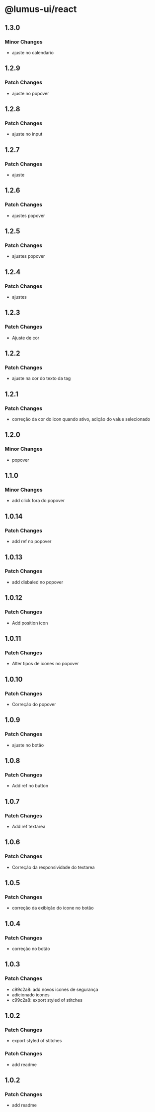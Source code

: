 # @lumus-ui/react

## 1.3.0

### Minor Changes

- ajuste no calendario

## 1.2.9

### Patch Changes

- ajuste no popover

## 1.2.8

### Patch Changes

- ajuste no input

## 1.2.7

### Patch Changes

- ajuste

## 1.2.6

### Patch Changes

- ajustes popover

## 1.2.5

### Patch Changes

- ajustes popover

## 1.2.4

### Patch Changes

- ajustes

## 1.2.3

### Patch Changes

- Ajuste de cor

## 1.2.2

### Patch Changes

- ajuste na cor do texto da tag

## 1.2.1

### Patch Changes

- correção da cor do icon quando ativo, adição do value selecionado

## 1.2.0

### Minor Changes

- popover

## 1.1.0

### Minor Changes

- add click fora do popover

## 1.0.14

### Patch Changes

- add ref no popover

## 1.0.13

### Patch Changes

- add disbaled no popover

## 1.0.12

### Patch Changes

- Add position icon

## 1.0.11

### Patch Changes

- Alter tipos de icones no popover

## 1.0.10

### Patch Changes

- Correção do popover

## 1.0.9

### Patch Changes

- ajuste no botão

## 1.0.8

### Patch Changes

- Add ref no button

## 1.0.7

### Patch Changes

- Add ref textarea

## 1.0.6

### Patch Changes

- Correção da responsividade do textarea

## 1.0.5

### Patch Changes

- correção da exibição do icone no botão

## 1.0.4

### Patch Changes

- correção no botão

## 1.0.3

### Patch Changes

- c99c2a8: add novos icones de segurança
- adicionado icones
- c99c2a8: export styled of stitches

## 1.0.2

### Patch Changes

- export styled of stitches

### Patch Changes

- add readme

## 1.0.2

### Patch Changes

- add readme
